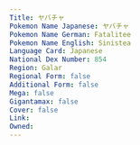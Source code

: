```yaml
---
﻿Title: ヤバチャ
Pokemon Name Japanese: ヤバチャ
Pokemon Name German: Fatalitee
Pokemon Name English: Sinistea
Language Card: Japanese
National Dex Number: 854
Region: Galar
Regional Form: false
Additional Form: false
Mega: false
Gigantamax: false
Cover: false
Link: 
Owned: 
---
```

